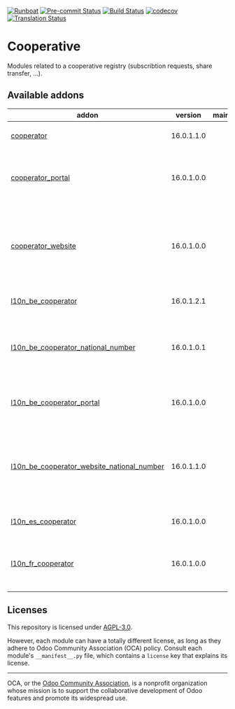 
[![Runboat](https://img.shields.io/badge/runboat-Try%20me-875A7B.png)](https://runboat.odoo-community.org/builds?repo=OCA/cooperative&target_branch=16.0)
[![Pre-commit Status](https://github.com/OCA/cooperative/actions/workflows/pre-commit.yml/badge.svg?branch=16.0)](https://github.com/OCA/cooperative/actions/workflows/pre-commit.yml?query=branch%3A16.0)
[![Build Status](https://github.com/OCA/cooperative/actions/workflows/test.yml/badge.svg?branch=16.0)](https://github.com/OCA/cooperative/actions/workflows/test.yml?query=branch%3A16.0)
[![codecov](https://codecov.io/gh/OCA/cooperative/branch/16.0/graph/badge.svg)](https://codecov.io/gh/OCA/cooperative)
[![Translation Status](https://translation.odoo-community.org/widgets/cooperative-16-0/-/svg-badge.svg)](https://translation.odoo-community.org/engage/cooperative-16-0/?utm_source=widget)

<!-- /!\ do not modify above this line -->

# Cooperative

Modules related to a cooperative registry (subscribtion requests, share transfer, ...).

<!-- /!\ do not modify below this line -->

<!-- prettier-ignore-start -->

[//]: # (addons)

Available addons
----------------
addon | version | maintainers | summary
--- | --- | --- | ---
[cooperator](cooperator/) | 16.0.1.1.0 |  | Manage your cooperators
[cooperator_portal](cooperator_portal/) | 16.0.1.0.0 |  | Show cooperator information in the website portal
[cooperator_website](cooperator_website/) | 16.0.1.0.0 |  | This module adds the cooperator subscription form allowing to subscribe for shares online.
[l10n_be_cooperator](l10n_be_cooperator/) | 16.0.1.2.1 |  | Cooperators Belgium Localization
[l10n_be_cooperator_national_number](l10n_be_cooperator_national_number/) | 16.0.1.0.1 |  | Ask for Belgian National Number in Cooperative Subscription Request.
[l10n_be_cooperator_portal](l10n_be_cooperator_portal/) | 16.0.1.0.0 |  | Give access to Tax Shelter Report in the portal.
[l10n_be_cooperator_website_national_number](l10n_be_cooperator_website_national_number/) | 16.0.1.1.0 |  | Ask for Belgian National Number in Cooperative Subscription Request Frontend Form.
[l10n_es_cooperator](l10n_es_cooperator/) | 16.0.1.0.0 |  | Cooperator localization for Spain
[l10n_fr_cooperator](l10n_fr_cooperator/) | 16.0.1.0.0 |  | This is the French localization for the Cooperators module

[//]: # (end addons)

<!-- prettier-ignore-end -->

## Licenses

This repository is licensed under [AGPL-3.0](LICENSE).

However, each module can have a totally different license, as long as they adhere to Odoo Community Association (OCA)
policy. Consult each module's `__manifest__.py` file, which contains a `license` key
that explains its license.

----
OCA, or the [Odoo Community Association](http://odoo-community.org/), is a nonprofit
organization whose mission is to support the collaborative development of Odoo features
and promote its widespread use.
